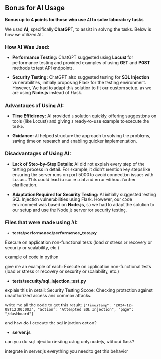## Bonus for AI Usage

**Bonus up to 4 points for those who use AI to solve laboratory tasks.**

We used **AI**, specifically **ChatGPT**, to assist in solving the tasks. Below is how we utilized AI:

### How AI Was Used:

- **Performance Testing:** ChatGPT suggested using **Locust** for performance testing and provided examples of using **GET** and **POST** methods to test API endpoints.

- **Security Testing:** ChatGPT also suggested testing for **SQL Injection** vulnerabilities, initially proposing Flask for the testing environment. However, We had to adapt this solution to fit our custom setup, as we are using **Node.js** instead of Flask.

### Advantages of Using AI:

- **Time Efficiency:** AI provided a solution quickly, offering suggestions on tools (like Locust) and giving a ready-to-use example to execute the tasks.

- **Guidance:** AI helped structure the approach to solving the problems, saving time on research and enabling quicker implementation.

### Disadvantages of Using AI:

- **Lack of Step-by-Step Details:** AI did not explain every step of the testing process in detail. For example, it didn’t mention key steps like ensuring the server runs on port 5000 to avoid connection issues with Locust. This could lead to some trial and error without further clarification.

- **Adaptation Required for Security Testing:** AI initially suggested testing SQL Injection vulnerabilities using Flask. However, our code environment was based on **Node.js**, so we had to adapt the solution to our setup and use the Node.js server for security testing.

### Files that were made using AI:

- **tests/performance/performance_test.py** 

Execute on application non-functional tests (load or stress or recovery or security or scalability, etc.)

example of code in python

give me an example of each: Execute on application non-functional tests (load or stress or recovery or
security or scalability, etc.)

- **tests/security/sql_injection_test.py** 

explain this in detail: Security Testing
Scope: Checking protection against unauthorized access and common attacks.

write me all the code to get this result: ```{"timestamp": "2024-12-08T12:00:00Z", "action": "Attempted SQL Injection", "page": "/dashboard"}```

and how do I execute the sql injection action?

- **server.js** 

can you do sql injection testing using only nodejs, without flask?

integrate in server.js everything you need to get this behavior